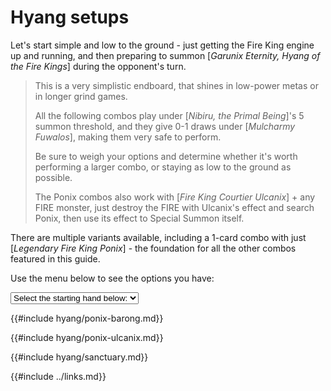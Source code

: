 # Hyang setups

Let's start simple and low to the ground - just getting the Fire King engine up and running, and then preparing to summon [_Garunix Eternity, Hyang of the Fire Kings_] during the opponent's turn.

> This is a very simplistic endboard, that shines in low-power metas or in longer grind games.
>
> All the following combos play under [_Nibiru, the Primal Being_]'s 5 summon threshold, and they give 0-1 draws under [_Mulcharmy Fuwalos_], making them very safe to perform.
>
> Be sure to weigh your options and determine whether it's worth performing a larger combo, or staying as low to the ground as possible.
>
> The Ponix combos also work with [_Fire King Courtier Ulcanix_] + any FIRE monster, just destroy the FIRE with Ulcanix's effect and search Ponix, then use its effect to Special Summon itself.

There are multiple variants available, including a 1-card combo with just [_Legendary Fire King Ponix_] - the foundation for all the other combos featured in this guide.

Use the menu below to see the options you have:

<form autocomplete="off">
    <select id="comboDropdown">
        <option selected>Select the starting hand below:</option>
        <option value="ponix-barong">1-card - Ponix (Barong route)</option>
        <option value="ponix-ulcanix">1-card - Ponix (Ulcanix route)</option>
        <option value="sanctuary">2-card - Sanctuary + any FIRE</option>
    </select>
</form>

<div id="ponix-barong" class="inv">

{{#include hyang/ponix-barong.md}}

</div>
<div id="ponix-ulcanix" class="inv">

{{#include hyang/ponix-ulcanix.md}}

</div>
<div id="sanctuary" class="inv">

{{#include hyang/sanctuary.md}}

</div>

<script src="media/dropdown.js"></script>
<link rel="stylesheet" href="media/dropdown.css">

{{#include ../links.md}}

